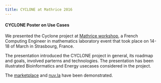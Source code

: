 ```yaml
---
title: CYCLONE at Mathrice 2016
---
```

#### CYCLONE Poster on Use Cases

We presented the Cyclone project at <a href="https://indico.math.cnrs.fr/event/940">Mathrice workshop</a>, a French Computing Engineer in mathematics laboratory event that took place on 14-18 of March in Strasbourg, France.

The presentation introduced the CYCLONE project in general, its roadmap and goals, involved parterns and technologies. The presentation has been illustrated Bioinformatics and Energy usecases considered in the project. 

The <a href="https://marketplace.stratuslab.eu/">marketplace</a> and <a href="https://nuv.la">nuv.la</a> have been demonstrated.
